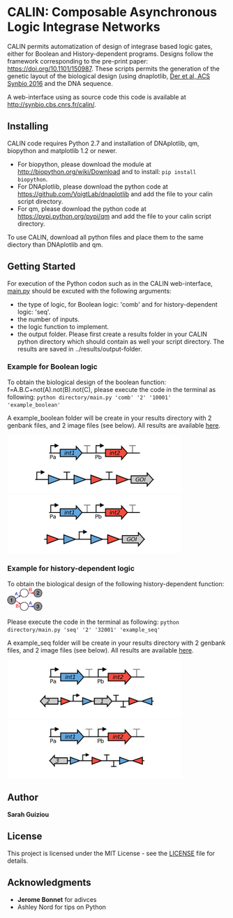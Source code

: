 # CALIN: Composable Asynchronous Logic Integrase Networks

CALIN permits automatization of design of integrase based logic gates, either for Boolean and History-dependent programs. Designs follow the framework corresponding to the pre-print paper: https://doi.org/10.1101/150987. 
These scripts permits the generation of the genetic layout of the biological design (using dnaplotlib, [Der et al, ACS Synbio 2016](http://pubs.acs.org/doi/abs/10.1021/acssynbio.6b00252) and the DNA sequence.

A web-interface using as source code this code is available at http://synbio.cbs.cnrs.fr/calin/.

## Installing

CALIN code requires Python 2.7 and installation of DNAplotlib, qm, biopython and matplotlib 1.2 or newer. 
- For biopython, please download the module at http://biopython.org/wiki/Download and to install: `pip install biopython`.
- For DNAplotlib, please download the python code at https://github.com/VoigtLab/dnaplotlib and add the file to your calin script directory.
- For qm, please download the python code at https://pypi.python.org/pypi/qm and add the file to your calin script directory.

To use CALIN, download all python files and place them to the same diectory than DNAplotlib and qm.

## Getting Started

For execution of the Python codon such as in the CALIN web-interface, [main.py](https://github.com/sguiz/calin/blob/master/main.py) should be excuted with the following arguments: 
- the type of logic, for Boolean logic: 'comb' and for history-dependent logic: 'seq'.
- the number of inputs.
- the logic function to implement.
- the output folder.
Please first create a results folder in your CALIN python directory which should contain as well your script directory. The results are saved in ../results/output-folder.

### Example for Boolean logic

To obtain the biological design of the boolean function: f=A.B.C+not(A).not(B).not(C), 
please execute the code in the terminal as following: `python directory/main.py 'comb' '2' '10001' 'example_boolean'`

A example_boolean folder will be create in your results directory with 2 genbank files, and 2 image files (see below). All results are available [here](https://github.com/sguiz/calin/tree/master/results/example_boolean).

<img src="https://github.com/sguiz/calin/blob/master/results/example_boolean/example_boolean_Strain1.png" width="400"> <img src="https://github.com/sguiz/calin/blob/master/results/example_boolean/example_boolean_Strain2.png" width="400">

### Example for history-dependent logic

To obtain the biological design of the following history-dependent function:     <img src="https://github.com/sguiz/calin/blob/master/results/example_seq/seq_function.png" width="80">

Please execute the code in the terminal as following:
`python directory/main.py 'seq' '2' '32001' 'example_seq'`

A example_seq folder will be create in your results directory with 2 genbank files, and 2 image files (see below). All results are available [here](https://github.com/sguiz/calin/tree/master/results/example_seq).

<img src="https://github.com/sguiz/calin/blob/master/results/example_seq/example_seq_Strain1.png" width="400"> <img src="https://github.com/sguiz/calin/blob/master/results/example_seq/example_seq_Strain2.png" width="400">

## Author

**Sarah Guiziou**

## License

This project is licensed under the MIT License - see the [LICENSE](LICENSE) file for details.

## Acknowledgments

* **Jerome Bonnet** for adivces
* Ashley Nord for tips on Python

